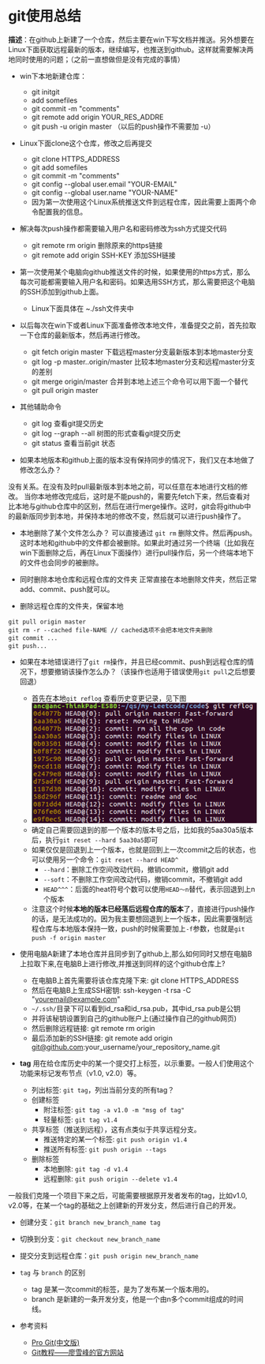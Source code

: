 # git使用总结

**描述**：在github上新建了一个仓库，然后主要在win下写文档并推送。另外想要在Linux下面获取远程最新的版本，继续编写，也推送到github。这样就需要解决两地同时使用的问题；（之前一直想做但是没有完成的事情）

- win下本地新建仓库：
	- git initgit 
	- add somefiles
	- git commit -m "comments"
	- git remote add origin YOUR_RES_ADDRE
	- git push -u origin master （以后的push操作不需要加 -u）
  
- Linux下面clone这个仓库，修改之后再提交
	- git clone HTTPS_ADDRESS
	- git add somefiles
	- git commit -m "comments"
	- git config --global user.email "YOUR-EMAIL"
	- git config --global user.name "YOUR-NAME"
	- 因为第一次使用这个Linux系统推送文件到远程仓库，因此需要上面两个命令配置我的信息。

- 解决每次push操作都需要输入用户名和密码修改为ssh方式提交代码
	- git remote rm origin  删除原来的https链接
	- git remote add origin SSH-KEY  添加SSH链接

- 第一次使用某个电脑向github推送文件的时候，如果使用的https方式，那么每次可能都需要输入用户名和密码。如果选用SSH方式，那么需要把这个电脑的SSH添加到github上面。
	- Linux下面具体在 ~./ssh文件夹中

- 以后每次在win下或者Linux下面准备修改本地文件，准备提交之前，首先拉取一下仓库的最新版本，然后再进行修改。
	- git fetch origin master  下载远程master分支最新版本到本地master分支
	- git log -p master..origin/master  比较本地master分支和远程master分支的差别
	- git merge origin/master  合并到本地上述三个命令可以用下面一个替代
	- git pull origin master

- 其他辅助命令
	- git log  查看git提交历史
	- git log --graph --all  树图的形式查看git提交历史
	- git status  查看当前git 状态

- 如果本地版本和github上面的版本没有保持同步的情况下，我们又在本地做了修改怎么办？

没有关系。在没有及时pull最新版本到本地之前，可以任意在本地进行文档的修改。
当你本地修改完成后，这时是不能push的，需要先fetch下来，然后查看对比本地与github仓库中的区别，然后在进行merge操作。这时，git会将github中的最新版同步到本地，并保持本地的修改不变，然后就可以进行push操作了。

- 本地删除了某个文件怎么办？
可以直接通过 ``git rm`` 删除文件。然后再push。这时本地和github中的文件都会被删除。如果此时通过另一个终端（比如我在win下面删除之后，再在Linux下面操作）进行pull操作后，另一个终端本地下的文件也会同步的被删除。

- 同时删除本地仓库和远程仓库的文件夹
   正常直接在本地删除文件夹，然后正常add、commit、push就可以。

- 删除远程仓库的文件夹，保留本地
```git
git pull origin master
git rm -r --cached file-NAME // cached选项不会把本地文件夹删除
git commit ...
git push...
```

- 如果在本地错误进行了`git rm`操作，并且已经commit、push到远程仓库的情况下，想要撤销该操作怎么办？（该操作也适用于错误使用`git pull`之后想要回退）
	- 首先在本地`git reflog` 查看历史变更记录，见下图
	- ![reflog](./fig/reflog.png)
	- 确定自己需要回退到的那一个版本的版本号之后，比如我的5aa30a5版本后，执行`git reset --hard 5aa30a5`即可
	- 如果仅仅是回退到上一个版本，也就是回到上一次commit之后的状态，也可以使用另一个命令：`git reset --hard HEAD^`
		- `--hard`：删除工作空间改动代码，撤销commit，撤销git add 
		- `--soft`：不删除工作空间改动代码，撤销commit，不撤销git add
		- `HEAD^^^`：后面的heat符号个数可以使用`HEAD～n`替代，表示回退到上n个版本
	- 注意这个时候**本地的版本已经落后远程仓库的版本**了，直接进行push操作的话，是无法成功的。因为我主要想回退到上一个版本，因此需要强制远程仓库与本地版本保持一致，push的时候需要加上`-f`参数，也就是`git push -f origin master`


- 使用电脑A新建了本地仓库并且同步到了github上,那么如何同时又想在电脑B上拉取下来,在电脑B上进行修改,并推送到同样的这个github仓库上?
	- 在电脑B上首先需要将该仓库克隆下来: git clone HTTPS_ADDRESS
	- 然后在电脑B上生成SSH密钥: ssh-keygen -t rsa -C "youremail@example.com"
	- `~/.ssh/`目录下可以看到id_rsa和id_rsa.pub，其中id_rsa.pub是公钥
	- 并将该秘钥设置到自己的github账户上(通过操作自己的github网页)
	- 然后删除远程链接: git remote rm origin
	- 最后添加新的SSH链接: git remote add origin git@github.com:your_username/your_repository_name.git

- **tag**
用在给仓库历史中的某一个提交打上标签，以示重要。一般人们使用这个功能来标记发布节点（v1.0, v2.0）等。
    - 列出标签: `git tag`，列出当前分支的所有tag？
    - 创建标签
        - 附注标签: `git tag -a v1.0 -m "msg of tag"`
        - 轻量标签: `git tag v1.4`
    - 共享标签（推送到远程），这有点类似于共享远程分支。
        - 推送特定的某一个标签: `git push origin v1.4`
        - 推送所有标签: `git push origin --tags`
    - 删除标签 
        - 本地删除: `git tag -d v1.4`
        - 远程删除: `git push origin --delete v1.4`



一般我们克隆一个项目下来之后，可能需要根据原开发者发布的tag，比如v1.0, v2.0等，在某一个tag的基础之上创建新的开发分支，然后进行自己的开发。
- 创建分支：`git branch new_branch_name tag`
- 切换到分支：`git checkout new_branch_name`
- 提交分支到远程仓库：`git push origin new_branch_name`



- `tag` 与 `branch` 的区别
	- tag 是某一次commit的标签，是为了发布某一个版本用的。
	- branch 是新建的一条开发分支，他是一个由n多个commit组成的时间线。



- 参考资料
	- [Pro Git(中文版)](https://gitee.com/progit/)
	- [Git教程——廖雪峰的官方网站](https://www.liaoxuefeng.com/wiki/896043488029600)
